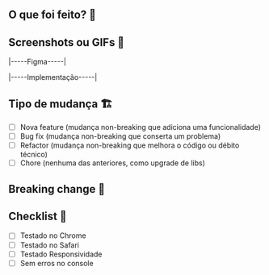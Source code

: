 ## O que foi feito? 📝

<!-- explicação do que foi feito -->

## Screenshots ou GIFs 📸

|-----Figma-----|

|-----Implementação-----|

## Tipo de mudança 🏗

- [ ] Nova feature (mudança non-breaking que adiciona uma funcionalidade)
- [ ] Bug fix (mudança non-breaking que conserta um problema)
- [ ] Refactor (mudança non-breaking que melhora o código ou débito técnico)
- [ ] Chore (nenhuma das anteriores, como upgrade de libs)

## Breaking change 🚨

<!-- descreva aqui as breaking chages -->

## Checklist 🧐

- [ ] Testado no Chrome
- [ ] Testado no Safari
- [ ] Testado Responsividade
- [ ] Sem erros no console
